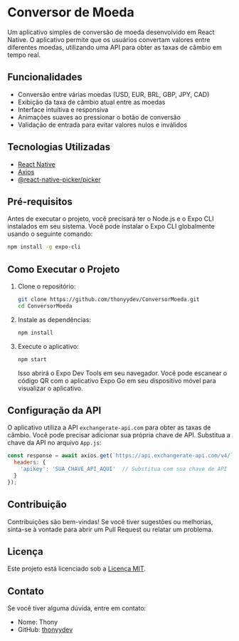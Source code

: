 # Conversor de Moeda

Um aplicativo simples de conversão de moeda desenvolvido em React Native. O aplicativo permite que os usuários convertam valores entre diferentes moedas, utilizando uma API para obter as taxas de câmbio em tempo real.

## Funcionalidades

- Conversão entre várias moedas (USD, EUR, BRL, GBP, JPY, CAD)
- Exibição da taxa de câmbio atual entre as moedas
- Interface intuitiva e responsiva
- Animações suaves ao pressionar o botão de conversão
- Validação de entrada para evitar valores nulos e inválidos

## Tecnologias Utilizadas

- [React Native](https://reactnative.dev/)
- [Axios](https://axios-http.com/)
- [@react-native-picker/picker](https://github.com/react-native-picker/picker)

## Pré-requisitos

Antes de executar o projeto, você precisará ter o Node.js e o Expo CLI instalados em seu sistema. Você pode instalar o Expo CLI globalmente usando o seguinte comando:

```bash
npm install -g expo-cli
```

## Como Executar o Projeto

1. Clone o repositório:

   ```bash
   git clone https://github.com/thonyydev/ConversorMoeda.git
   cd ConversorMoeda
   ```

2. Instale as dependências:

   ```bash
   npm install
   ```

3. Execute o aplicativo:

   ```bash
   npm start
   ```

   Isso abrirá o Expo Dev Tools em seu navegador. Você pode escanear o código QR com o aplicativo Expo Go em seu dispositivo móvel para visualizar o aplicativo.

## Configuração da API

O aplicativo utiliza a API `exchangerate-api.com` para obter as taxas de câmbio. Você pode precisar adicionar sua própria chave de API. Substitua a chave da API no arquivo `App.js`:

```javascript
const response = await axios.get(`https://api.exchangerate-api.com/v4/latest/${fromCurrency}`, {
  headers: {
    'apikey': 'SUA_CHAVE_API_AQUI'  // Substitua com sua chave de API
  }
});
```

## Contribuição

Contribuições são bem-vindas! Se você tiver sugestões ou melhorias, sinta-se à vontade para abrir um Pull Request ou relatar um problema.

## Licença

Este projeto está licenciado sob a [Licença MIT](LICENSE).

## Contato

Se você tiver alguma dúvida, entre em contato:

- Nome: Thony
- GitHub: [thonyydev](https://github.com/thonyydev)
